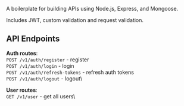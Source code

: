 A boilerplate for building APIs using Node.js, Express, and Mongoose.

Includes JWT, custom validation and request validation.

## API Endpoints

**Auth routes**:\
`POST /v1/auth/register` - register\
`POST /v1/auth/login` - login\
`POST /v1/auth/refresh-tokens` - refresh auth tokens\
`POST /v1/auth/logout` - logout\

**User routes**:\
`GET /v1/user` - get all users\
